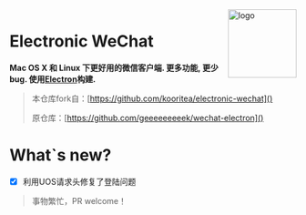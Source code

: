 <img src="assets/icon.png" alt="logo" height="120" align="right" />

# Electronic WeChat

**Mac OS X 和 Linux 下更好用的微信客户端. 更多功能, 更少bug. 使用[Electron](https://github.com/atom/electron)构建.**

> 本仓库fork自：[https://github.com/kooritea/electronic-wechat]()
>
> 原仓库：[https://github.com/geeeeeeeeek/wechat-electron]()

# What`s new?

* [X] 利用UOS请求头修复了登陆问题

> 事物繁忙，PR welcome！